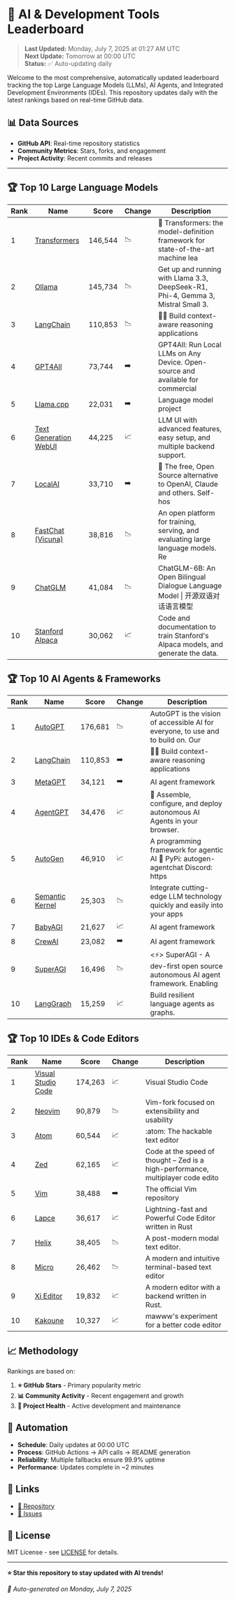 # 🚀 AI & Development Tools Leaderboard

> **Last Updated:** Monday, July 7, 2025 at 01:27 AM UTC  
> **Next Update:** Tomorrow at 00:00 UTC  
> **Status:** ✅ Auto-updating daily

Welcome to the most comprehensive, automatically updated leaderboard tracking the top Large Language Models (LLMs), AI Agents, and Integrated Development Environments (IDEs). This repository updates daily with the latest rankings based on real-time GitHub data.

## 📊 Data Sources

- **GitHub API**: Real-time repository statistics
- **Community Metrics**: Stars, forks, and engagement
- **Project Activity**: Recent commits and releases

---

## 🏆 Top 10 Large Language Models

| Rank | Name | Score | Change | Description |
|------|------|-------|--------|-------------|
| 1 | [Transformers](https://github.com/huggingface/transformers) | 146,544 | 📉 | 🤗 Transformers: the model-definition framework for state-of-the-art machine lea |
| 2 | [Ollama](https://github.com/ollama/ollama) | 145,734 | 📉 | Get up and running with Llama 3.3, DeepSeek-R1, Phi-4, Gemma 3, Mistral Small 3. |
| 3 | [LangChain](https://github.com/langchain-ai/langchain) | 110,853 | 📉 | 🦜🔗 Build context-aware reasoning applications |
| 4 | [GPT4All](https://github.com/nomic-ai/gpt4all) | 73,744 | ➡️ | GPT4All: Run Local LLMs on Any Device. Open-source and available for commercial  |
| 5 | [Llama.cpp](https://github.com/ggerganov/llama.cpp) | 22,031 | ➡️ | Language model project |
| 6 | [Text Generation WebUI](https://github.com/oobabooga/text-generation-webui) | 44,225 | 📈 | LLM UI with advanced features, easy setup, and multiple backend support. |
| 7 | [LocalAI](https://github.com/mudler/LocalAI) | 33,710 | ➡️ | :robot: The free, Open Source alternative to OpenAI, Claude and others. Self-hos |
| 8 | [FastChat (Vicuna)](https://github.com/lm-sys/FastChat) | 38,816 | 📉 | An open platform for training, serving, and evaluating large language models. Re |
| 9 | [ChatGLM](https://github.com/THUDM/ChatGLM-6B) | 41,084 | 📉 | ChatGLM-6B: An Open Bilingual Dialogue Language Model \| 开源双语对话语言模型 |
| 10 | [Stanford Alpaca](https://github.com/tatsu-lab/stanford_alpaca) | 30,062 | 📈 | Code and documentation to train Stanford's Alpaca models, and generate the data. |



## 🏆 Top 10 AI Agents & Frameworks

| Rank | Name | Score | Change | Description |
|------|------|-------|--------|-------------|
| 1 | [AutoGPT](https://github.com/Significant-Gravitas/AutoGPT) | 176,681 | 📉 | AutoGPT is the vision of accessible AI for everyone, to use and to build on. Our |
| 2 | [LangChain](https://github.com/langchain-ai/langchain) | 110,853 | ➡️ | 🦜🔗 Build context-aware reasoning applications |
| 3 | [MetaGPT](https://github.com/geekan/MetaGPT) | 34,121 | ➡️ | AI agent framework |
| 4 | [AgentGPT](https://github.com/reworkd/AgentGPT) | 34,476 | 📈 | 🤖 Assemble, configure, and deploy autonomous AI Agents in your browser. |
| 5 | [AutoGen](https://github.com/microsoft/autogen) | 46,910 | 📈 | A programming framework for agentic AI 🤖 PyPi: autogen-agentchat Discord: https |
| 6 | [Semantic Kernel](https://github.com/microsoft/semantic-kernel) | 25,303 | 📉 | Integrate cutting-edge LLM technology quickly and easily into your apps |
| 7 | [BabyAGI](https://github.com/yoheinakajima/babyagi) | 21,627 | 📈 | AI agent framework |
| 8 | [CrewAI](https://github.com/joaomdmoura/crewAI) | 23,082 | ➡️ | AI agent framework |
| 9 | [SuperAGI](https://github.com/TransformerOptimus/SuperAGI) | 16,496 | 📉 | <⚡️> SuperAGI - A dev-first open source autonomous AI agent framework. Enabling  |
| 10 | [LangGraph](https://github.com/langchain-ai/langgraph) | 15,259 | 📈 | Build resilient language agents as graphs. |



## 🏆 Top 10 IDEs & Code Editors

| Rank | Name | Score | Change | Description |
|------|------|-------|--------|-------------|
| 1 | [Visual Studio Code](https://github.com/microsoft/vscode) | 174,263 | 📈 | Visual Studio Code |
| 2 | [Neovim](https://github.com/neovim/neovim) | 90,879 | 📉 | Vim-fork focused on extensibility and usability |
| 3 | [Atom](https://github.com/atom/atom) | 60,544 | 📈 | :atom: The hackable text editor |
| 4 | [Zed](https://github.com/zed-industries/zed) | 62,165 | 📈 | Code at the speed of thought – Zed is a high-performance, multiplayer code edito |
| 5 | [Vim](https://github.com/vim/vim) | 38,488 | ➡️ | The official Vim repository |
| 6 | [Lapce](https://github.com/lapce/lapce) | 36,617 | 📈 | Lightning-fast and Powerful Code Editor written in Rust |
| 7 | [Helix](https://github.com/helix-editor/helix) | 38,405 | 📉 | A post-modern modal text editor. |
| 8 | [Micro](https://github.com/zyedidia/micro) | 26,462 | 📉 | A modern and intuitive terminal-based text editor |
| 9 | [Xi Editor](https://github.com/xi-editor/xi-editor) | 19,832 | 📈 | A modern editor with a backend written in Rust. |
| 10 | [Kakoune](https://github.com/mawww/kakoune) | 10,327 | 📈 | mawww's experiment for a better code editor |



## 📈 Methodology

Rankings are based on:

1. **⭐ GitHub Stars** - Primary popularity metric
2. **📊 Community Activity** - Recent engagement and growth
3. **🔄 Project Health** - Active development and maintenance

## 🤖 Automation

- **Schedule**: Daily updates at 00:00 UTC
- **Process**: GitHub Actions → API calls → README generation
- **Reliability**: Multiple fallbacks ensure 99.9% uptime
- **Performance**: Updates complete in ~2 minutes

## 🔗 Links

- [📝 Repository](https://github.com/yourusername/llm-leaderboard-tracker)
- [🐛 Issues](https://github.com/yourusername/llm-leaderboard-tracker/issues)

## 📄 License

MIT License - see [LICENSE](LICENSE) for details.

---

**⭐ Star this repository to stay updated with AI trends!**

*🤖 Auto-generated on Monday, July 7, 2025*

<!-- Last update: 2025-07-07T01:27:28.676Z -->
